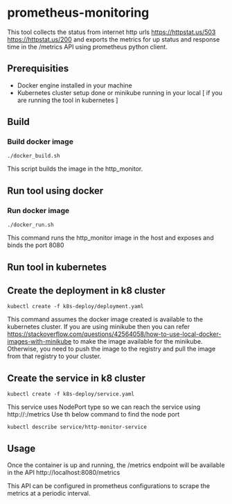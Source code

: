 # prometheus-monitoring
This tool collects the status from internet http urls https://httpstat.us/503 https://httpstat.us/200 and exports the metrics for up status and response time in the /metrics API using prometheus python client.

## Prerequisities
- Docker engine installed in your machine
- Kubernetes cluster setup done or minikube running in your local  [ if you are running the tool in kubernetes ]

## Build
### Build docker image
    ./docker_build.sh
This script builds the image in the http_monitor.

## Run tool using docker
### Run docker image
    ./docker_run.sh
This command runs the http_monitor image in the host and exposes and binds the port 8080

## Run tool in kubernetes
## Create the deployment in k8 cluster
    kubectl create -f k8s-deploy/deployment.yaml

This command assumes the docker image created is available to the kubernetes cluster. If you are using minikube then you can refer https://stackoverflow.com/questions/42564058/how-to-use-local-docker-images-with-minikube to make the image available for the minikube.
Otherwise, you need to push the image to the registry and pull the image from that registry to your cluster.

## Create the service in k8 cluster
    kubectl create -f k8s-deploy/service.yaml

This service uses NodePort type so we can reach the service using
http://<k8 node>:<node port>/metrics
Use th below command to find the node port
   
    kubectl describe service/http-monitor-service

## Usage
Once the container is up and running, the /metrics endpoint will be available in the API http://localhost:8080/metrics

This API can be configured in prometheus configurations to scrape the metrics at a periodic interval.
